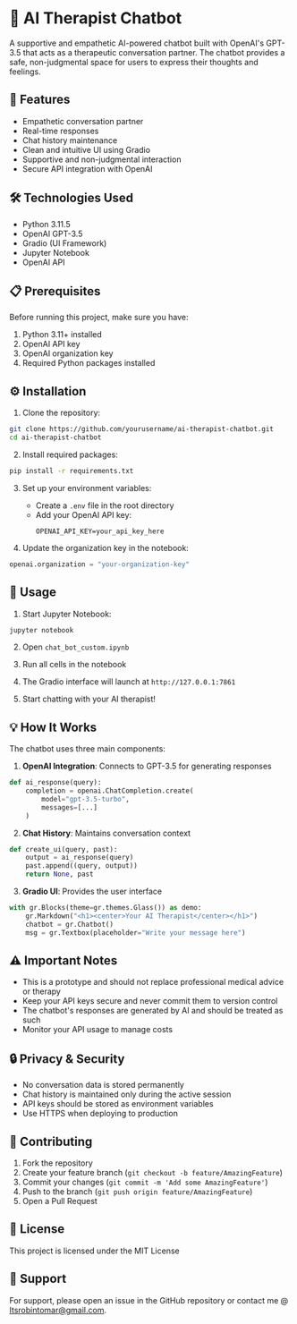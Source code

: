 # 🤖 AI Therapist Chatbot

A supportive and empathetic AI-powered chatbot built with OpenAI's GPT-3.5 that acts as a therapeutic conversation partner. The chatbot provides a safe, non-judgmental space for users to express their thoughts and feelings.

## 🌟 Features

- Empathetic conversation partner
- Real-time responses
- Chat history maintenance
- Clean and intuitive UI using Gradio
- Supportive and non-judgmental interaction
- Secure API integration with OpenAI

## 🛠️ Technologies Used

- Python 3.11.5
- OpenAI GPT-3.5
- Gradio (UI Framework)
- Jupyter Notebook
- OpenAI API

## 📋 Prerequisites

Before running this project, make sure you have:

1. Python 3.11+ installed
2. OpenAI API key
3. OpenAI organization key
4. Required Python packages installed

## ⚙️ Installation

1. Clone the repository:
```bash
git clone https://github.com/yourusername/ai-therapist-chatbot.git
cd ai-therapist-chatbot
```

2. Install required packages:
```bash
pip install -r requirements.txt
```

3. Set up your environment variables:
   - Create a `.env` file in the root directory
   - Add your OpenAI API key:
     ```
     OPENAI_API_KEY=your_api_key_here
     ```

4. Update the organization key in the notebook:
```python
openai.organization = "your-organization-key"
```

## 🚀 Usage

1. Start Jupyter Notebook:
```bash
jupyter notebook
```

2. Open `chat_bot_custom.ipynb`

3. Run all cells in the notebook

4. The Gradio interface will launch at `http://127.0.0.1:7861`

5. Start chatting with your AI therapist!

## 💡 How It Works

The chatbot uses three main components:

1. **OpenAI Integration**: Connects to GPT-3.5 for generating responses
```python
def ai_response(query):
    completion = openai.ChatCompletion.create(
        model="gpt-3.5-turbo",
        messages=[...]
    )
```

2. **Chat History**: Maintains conversation context
```python
def create_ui(query, past):
    output = ai_response(query)
    past.append((query, output))
    return None, past
```

3. **Gradio UI**: Provides the user interface
```python
with gr.Blocks(theme=gr.themes.Glass()) as demo:
    gr.Markdown("<h1><center>Your AI Therapist</center></h1>")
    chatbot = gr.Chatbot()
    msg = gr.Textbox(placeholder="Write your message here")
```

## ⚠️ Important Notes

- This is a prototype and should not replace professional medical advice or therapy
- Keep your API keys secure and never commit them to version control
- The chatbot's responses are generated by AI and should be treated as such
- Monitor your API usage to manage costs

## 🔒 Privacy & Security

- No conversation data is stored permanently
- Chat history is maintained only during the active session
- API keys should be stored as environment variables
- Use HTTPS when deploying to production

## 🤝 Contributing

1. Fork the repository
2. Create your feature branch (`git checkout -b feature/AmazingFeature`)
3. Commit your changes (`git commit -m 'Add some AmazingFeature'`)
4. Push to the branch (`git push origin feature/AmazingFeature`)
5. Open a Pull Request

## 📝 License

This project is licensed under the MIT License

## 👥 Support

For support, please open an issue in the GitHub repository or contact me @ Itsrobintomar@gmail.com.


